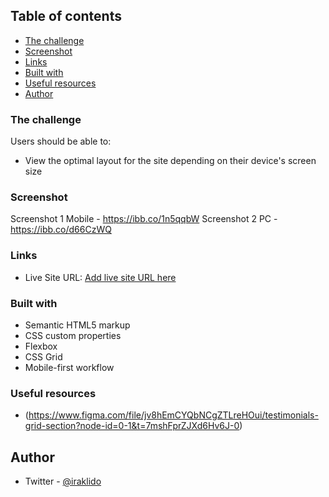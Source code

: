 ## Table of contents

  - [The challenge](#the-challenge)
  - [Screenshot](#screenshot)
  - [Links](#links)
  - [Built with](#built-with)
  - [Useful resources](#useful-resources)
  - [Author](#author)

### The challenge

Users should be able to:

- View the optimal layout for the site depending on their device's screen size

### Screenshot

Screenshot 1 Mobile - https://ibb.co/1n5qqbW
Screenshot 2 PC - https://ibb.co/d66CzWQ

### Links

- Live Site URL: [Add live site URL here](https://your-live-site-url.com)

### Built with

- Semantic HTML5 markup
- CSS custom properties
- Flexbox
- CSS Grid
- Mobile-first workflow

### Useful resources

- (https://www.figma.com/file/jv8hEmCYQbNCgZTLreHOui/testimonials-grid-section?node-id=0-1&t=7mshFprZJXd6Hv6J-0)

## Author

- Twitter - [@iraklido](https://www.twitter.com/iraklido)

